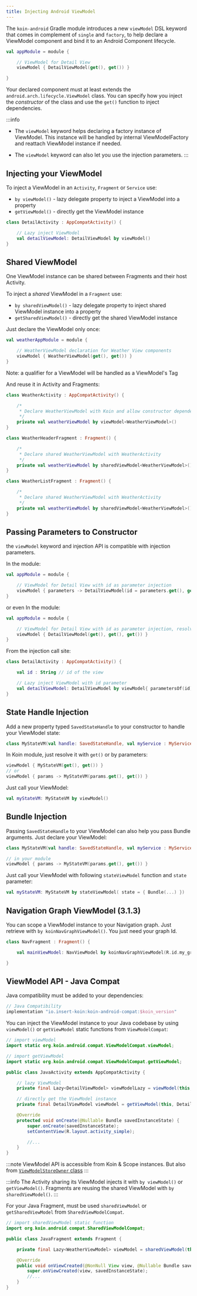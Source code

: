 ```yaml
---
title: Injecting Android ViewModel
---
```


The `koin-android` Gradle module introduces a new `viewModel` DSL keyword that comes in complement of `single` and `factory`, to help declare a ViewModel
component and bind it to an Android Component lifecycle.

```kotlin
val appModule = module {

    // ViewModel for Detail View
    viewModel { DetailViewModel(get(), get()) }

}
```

Your declared component must at least extends the `android.arch.lifecycle.ViewModel` class. You can specify how you inject the *constructor* of the class
and use the `get()` function to inject dependencies.

:::info
- The `viewModel` keyword helps declaring a factory instance of ViewModel. This instance will be handled by internal ViewModelFactory and reattach ViewModel instance if needed.

- The `viewModel` keyword can also let you use the injection parameters.
:::

## Injecting your ViewModel

To inject a ViewModel in an `Activity`, `Fragment` or `Service` use:

* `by viewModel()` - lazy delegate property to inject a ViewModel into a property
* `getViewModel()` - directly get the ViewModel instance

```kotlin
class DetailActivity : AppCompatActivity() {

    // Lazy inject ViewModel
    val detailViewModel: DetailViewModel by viewModel()
}
```

## Shared ViewModel

One ViewModel instance can be shared between Fragments and their host Activity.

To inject a *shared* ViewModel in a `Fragment` use:

* `by sharedViewModel()` - lazy delegate property to inject shared ViewModel instance into a property
* `getSharedViewModel()` - directly get the shared ViewModel instance

Just declare the ViewModel only once:

```kotlin
val weatherAppModule = module {

    // WeatherViewModel declaration for Weather View components
    viewModel { WeatherViewModel(get(), get()) }
}
```

Note: a qualifier for a ViewModel will be handled as a ViewModel's Tag

And reuse it in Activity and Fragments:

```kotlin
class WeatherActivity : AppCompatActivity() {

    /*
     * Declare WeatherViewModel with Koin and allow constructor dependency injection
     */
    private val weatherViewModel by viewModel<WeatherViewModel>()
}

class WeatherHeaderFragment : Fragment() {

    /*
     * Declare shared WeatherViewModel with WeatherActivity
     */
    private val weatherViewModel by sharedViewModel<WeatherViewModel>()
}

class WeatherListFragment : Fragment() {

    /*
     * Declare shared WeatherViewModel with WeatherActivity
     */
    private val weatherViewModel by sharedViewModel<WeatherViewModel>()
}
```

## Passing Parameters to Constructor

the `viewModel` keyword and injection API is compatible with injection parameters.

In the module:

```kotlin
val appModule = module {

    // ViewModel for Detail View with id as parameter injection
    viewModel { parameters -> DetailViewModel(id = parameters.get(), get(), get()) }
}
```

or even In the module:

```kotlin
val appModule = module {

    // ViewModel for Detail View with id as parameter injection, resolved from graph
    viewModel { DetailViewModel(get(), get(), get()) }
}
```


From the injection call site:

```kotlin
class DetailActivity : AppCompatActivity() {

    val id : String // id of the view

    // Lazy inject ViewModel with id parameter
    val detailViewModel: DetailViewModel by viewModel{ parametersOf(id)}
}
```

## State Handle Injection

Add a new property typed `SavedStateHandle` to your constructor to handle your ViewModel state:

```kotlin
class MyStateVM(val handle: SavedStateHandle, val myService : MyService) : ViewModel()
```

In Koin module, just resolve it with `get()` or by parameters:

```kotlin
viewModel { MyStateVM(get(), get()) }
// or
viewModel { params -> MyStateVM(params.get(), get()) }
```

Just call your ViewModel:

```kotlin
val myStateVM: MyStateVM by viewModel()
```

## Bundle Injection

Passing `SavedStateHandle` to your ViewModel can also help you pass Bundle arguments. Just declare your ViewModel:

```kotlin
class MyStateVM(val handle: SavedStateHandle, val myService : MyService) : ViewModel()
```

```kotlin
// in your module
viewModel { params -> MyStateVM(params.get(), get()) }
```

Just call your ViewModel with following `stateViewModel` function and `state` parameter:

```kotlin
val myStateVM: MyStateVM by stateViewModel( state = { Bundle(...) })
```

## Navigation Graph ViewModel (3.1.3)

You can scope a ViewModel instance to your Navigation graph. Just retrieve with `by koinNavGraphViewModel()`. You just need your graph Id.

```kotlin
class NavFragment : Fragment() {

    val mainViewModel: NavViewModel by koinNavGraphViewModel(R.id.my_graph)

}
```

## ViewModel API - Java Compat 

Java compatibility must be added to your dependencies:

```groovy
// Java Compatibility
implementation "io.insert-koin:koin-android-compat:$koin_version"
```

You can inject the ViewModel instance to your Java codebase by using `viewModel()` or `getViewModel` static functions from `ViewModelCompat`:

```java
// import viewModel
import static org.koin.android.compat.ViewModelCompat.viewModel;

// import getViewModel  
import static org.koin.android.compat.ViewModelCompat.getViewModel;

public class JavaActivity extends AppCompatActivity {

    // lazy ViewModel
    private final Lazy<DetailViewModel> viewModelLazy = viewModel(this, DetailViewModel.class);

    // directly get the ViewModel instance
    private final DetailViewModel viewModel = getViewModel(this, DetailViewModel.class);

    @Override
    protected void onCreate(@Nullable Bundle savedInstanceState) {
        super.onCreate(savedInstanceState);
        setContentView(R.layout.activity_simple);

        //...
    }
}
```

:::note 
ViewModel API is accessible from Koin & Scope instances. But also from [`ViewModelStoreOwner` class](https://github.com/InsertKoinIO/koin/tree/master/koin-projects/koin-androidx-viewmodel/src/main/java/org/koin/androidx/viewmodel/ext/android)
:::

:::info 
The Activity sharing its ViewModel injects it with `by viewModel()` or `getViewModel()`. Fragments are reusing  the shared ViewModel with `by sharedViewModel()`.
:::

For your Java Fragment, must be used `sharedViewModel` or `getSharedViewModel` from `SharedViewModelCompat`.

```java
// import sharedViewModel static function
import org.koin.android.compat.SharedViewModelCompat;

public class JavaFragment extends Fragment {

    private final Lazy<WeatherViewModel> viewModel = sharedViewModel(this, WeatherViewModel.class);

    @Override
    public void onViewCreated(@NonNull View view, @Nullable Bundle savedInstanceState) {
        super.onViewCreated(view, savedInstanceState);
        //...
    }
}
```
